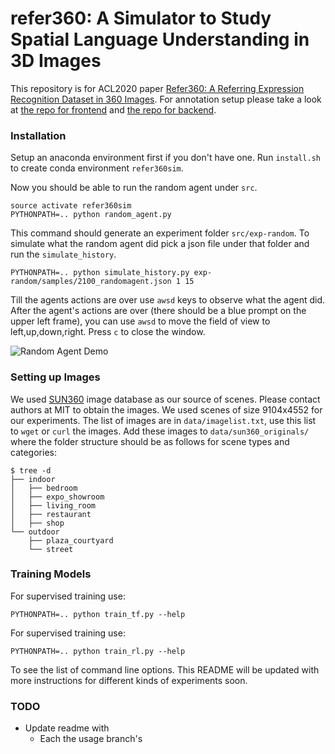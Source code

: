 # refer360: A Simulator to Study Spatial Language Understanding in 3D Images

This repository is for ACL2020 paper [Refer360: A Referring Expression Recognition Dataset in 360 Images](https://www.aclweb.org/anthology/2020.acl-main.644/). For annotation setup please take a look at [the repo for frontend](https://github.com/volkancirik/refer360_frontend) and [the repo for backend](https://github.com/volkancirik/refer360_backend).

### Installation

Setup an anaconda environment first if you don't have one. Run `install.sh` to create conda environment `refer360sim`.

Now you should be able to run the random agent under `src`.

    source activate refer360sim
    PYTHONPATH=.. python random_agent.py

This command should generate an experiment folder `src/exp-random`. To simulate what the random agent did pick a json file under that folder and run the `simulate_history`.

    PYTHONPATH=.. python simulate_history.py exp-random/samples/2100_randomagent.json 1 15

Till the agents actions are over use `awsd` keys to observe what the agent did. After the agent's actions are over (there should be a blue prompt on the upper left frame), you can use `awsd` to move the field of view to left,up,down,right.  Press `c` to close the window.

![Random Agent Demo](data/github_demo0.gif)



### Setting up Images

We used [SUN360](http://people.csail.mit.edu/jxiao/SUN360/main.html) image database as our source of scenes. Please contact authors at MIT to obtain the images. We used scenes of size 9104x4552 for our experiments. The list of images are in `data/imagelist.txt`, use this list to `wget` or `curl` the images. Add these images to `data/sun360_originals/` where the folder structure should be as follows for scene types and categories:

    $ tree -d
    ├── indoor
    │   ├── bedroom
    │   ├── expo_showroom
    │   ├── living_room
    │   ├── restaurant
    │   ├── shop
    └── outdoor
        ├── plaza_courtyard
        └── street


### Training Models

For supervised training use:

    PYTHONPATH=.. python train_tf.py --help

For supervised training use:

    PYTHONPATH=.. python train_rl.py --help

To see the list of command line options. This README will be updated with more instructions for different kinds of experiments soon.

### TODO

* Update readme with
  * Each the usage branch's
